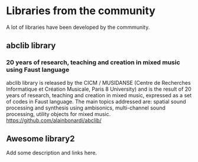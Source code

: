 # Libraries from the community

A lot of libraries have been developed by the commmunity.

## abclib library
### 20 years of research, teaching and creation in mixed music using Faust language
abclib library is released by the CICM / MUSIDANSE (Centre de Recherches Informatique et Création Musicale, Paris 8 University) and is the result of 20 years of research, teaching and creation in mixed music, expressed as a set of codes in Faust language. The main topics addressed are: spatial sound processing and synthesis using ambisonics, multi-channel sound processing, utility objects for mixed music.
https://github.com/alainbonardi/abclib/

## Awesome library2
Add some description and links here.